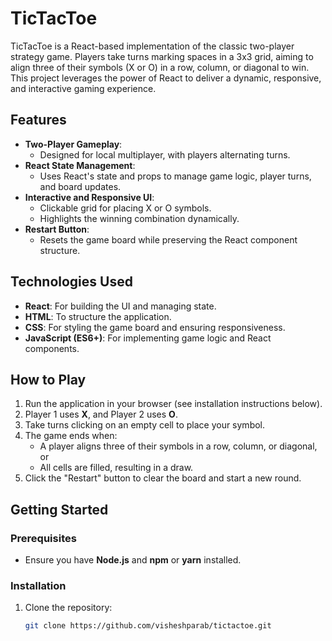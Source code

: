 # TicTacToe

TicTacToe is a React-based implementation of the classic two-player strategy game. Players take turns marking spaces in a 3x3 grid, aiming to align three of their symbols (X or O) in a row, column, or diagonal to win. This project leverages the power of React to deliver a dynamic, responsive, and interactive gaming experience.

## Features

- **Two-Player Gameplay**:
  - Designed for local multiplayer, with players alternating turns.
- **React State Management**:
  - Uses React's state and props to manage game logic, player turns, and board updates.
- **Interactive and Responsive UI**:
  - Clickable grid for placing X or O symbols.
  - Highlights the winning combination dynamically.
- **Restart Button**:
  - Resets the game board while preserving the React component structure.

## Technologies Used

- **React**: For building the UI and managing state.
- **HTML**: To structure the application.
- **CSS**: For styling the game board and ensuring responsiveness.
- **JavaScript (ES6+)**: For implementing game logic and React components.

## How to Play

1. Run the application in your browser (see installation instructions below).
2. Player 1 uses **X**, and Player 2 uses **O**.
3. Take turns clicking on an empty cell to place your symbol.
4. The game ends when:
   - A player aligns three of their symbols in a row, column, or diagonal, or
   - All cells are filled, resulting in a draw.
5. Click the "Restart" button to clear the board and start a new round.

## Getting Started

### Prerequisites

- Ensure you have **Node.js** and **npm** or **yarn** installed.

### Installation

1. Clone the repository:
   ```bash
   git clone https://github.com/visheshparab/tictactoe.git
   ```
